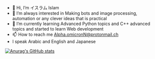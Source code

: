 - 👋 Hi, I’m イスラム Islam
- 👀 I’m always interested in Making bots and image processing, automation or any clever ideas that is practical 
- 🌱 I’m currently learning Advanced Python topics and C++ advanced topics and started to learn Web development
- 📫 How to reach me Alpha.omicronN@protonmail.ch
- I speak Arabic and English and Japanese 




[![Anurag's GitHub stats](https://github-readme-stats.vercel.app/api?username=AlphaGamaBeta)](https://github.com/AlphaGamaBeta/github-readme-stats)
<!---
AlphaGamaBeta/AlphaGamaBeta is a ✨ special ✨ repository because its `README.md` (this file) appears on your GitHub profile.
You can click the Preview link to take a look at your changes.
--->
